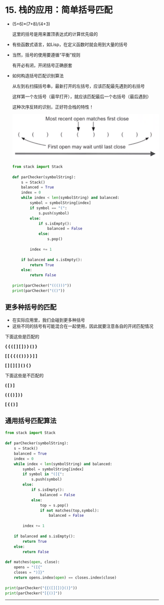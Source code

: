 # 15. 栈的应用：简单括号匹配

- (5+6)*(7+8)/(4+3)

    这里的括号是用来置顶表达式的计算优先级的

- 有些函数式语言，如Lisp，在定义函数时就会用到大量的括号
- 当然，括号的使用要遵循“平衡”规则

    有开必有闭，开闭括号正确嵌套

- 如何构造括号匹配识别算法

    从左到右扫描括号串，最新打开的左括号，应该匹配最先遇到的右括号

    这样第一个左括号（最早打开），就应该匹配最后一个右括号（最后遇到）

    这种次序反转的识别，正好符合栈的特性！

    ![15%20%E6%A0%88%E7%9A%84%E5%BA%94%E7%94%A8%EF%BC%9A%E7%AE%80%E5%8D%95%E6%8B%AC%E5%8F%B7%E5%8C%B9%E9%85%8D%20cc7b835eb5924ffcb66c2caea2e4ff2f.png](15%20%E6%A0%88%E7%9A%84%E5%BA%94%E7%94%A8%EF%BC%9A%E7%AE%80%E5%8D%95%E6%8B%AC%E5%8F%B7%E5%8C%B9%E9%85%8D%20cc7b835eb5924ffcb66c2caea2e4ff2f.png)

    ```python
    from stack import Stack

    def parChecker(symbolString):
        s = Stack()
        balanced = True
        index = 0
        while index < len(symbolString) and balanced:
            symbol = symbolString[index]
            if symbol == "(":
                s.push(symbol)
            else:
                if s.isEmpty():
                    balanced = False
                else:
                    s.pop()
            
            index += 1
        
        if balanced and s.isEmpty():
            return True
        else:
            return False

    print(parChecker("((()))"))
    print(parChecker("(()"))
    ```

## 更多种括号的匹配

- 在实际应用里，我们会碰到更多种括号
- 这些不同的括号有可能混合在一起使用，因此就要注意各自的开闭匹配情况

下面这些是匹配的

**{ { ( [ ] [ ] ) } ( ) }**

**[ [ { { ( ( ) ) } } ] ]**

**[ ] [ ] [ ] ( ) { }**

下面这些是不匹配的

**( [ ) ]**

**( ( ( ) ] ) )**

**[ { ( ) ]**

## 通用括号匹配算法

```python
from stack import Stack

def parChecker(symbolString):
    s = Stack()
    balanced = True
    index = 0
    while index < len(symbolString) and balanced:
        symbol = symbolString[index]
        if symbol in "([{":
            s.push(symbol)
        else:
            if s.isEmpty():
                balanced = False
            else:
                top = s.pop()
                if not matches(top,symbol):
                    balanced = False
        
        index += 1
    
    if balanced and s.isEmpty():
        return True
    else:
        return False

def matches(open, close):
    opens = "([{"
    closes = ")]}"
    return opens.index(open) == closes.index(close)

print(parChecker("{{([][])}()}"))
print(parChecker("[{()]"))
```

---